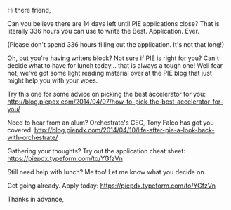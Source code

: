 Hi there friend,

Can you believe there are 14 days left until PIE applications close? That is literally 336 hours you can use to write the Best. Application. Ever.

(Please don't spend 336 hours filling out the application. It's not that long!)

Oh, but you're having writers block? Not sure if PIE is right for you?  Can't decide what to have for lunch today... that is always a tough one!  Well fear not, we've got some light reading material over at the PIE blog that just might help you with your woes.

Try this one for some advice on picking the best accelerator for you: 
http://blog.piepdx.com/2014/04/07/how-to-pick-the-best-accelerator-for-you/

Need to hear from an alum? Orchestrate's CEO, Tony Falco has got you covered:
http://blog.piepdx.com/2014/04/10/life-after-pie-a-look-back-with-orchestrate/

Gathering your thoughts? Try out the application cheat sheet: 
https://piepdx.typeform.com/to/YGfzVn

Still need help with lunch? Me too! Let me know what you decide on.

Get going already. Apply today: 
https://piepdx.typeform.com/to/YGfzVn

Thanks in advance,